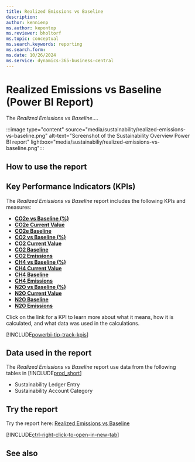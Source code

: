 ```yaml
---
title: Realized Emissions vs Baseline
description: 
author: kennienp
ms.author: kepontop
ms.reviewer: bholtorf
ms.topic: conceptual
ms.search.keywords: reporting
ms.search.form: 
ms.date: 10/26/2024
ms.service: dynamics-365-business-central
---
```


# Realized Emissions vs Baseline (Power BI Report)

The *Realized Emissions vs Baseline*....

:::image type="content" source="media/sustainability/realized-emissions-vs-baseline.png" alt-text="Screenshot of the Sustainability Overview Power BI report" lightbox="media/sustainabiliy/realized-emissions-vs-baseline.png":::


## How to use the report



## Key Performance Indicators (KPIs)

The *Realized Emissions vs Baseline* report includes the following KPIs and measures: 

- [**CO2e vs Baseline (%)**](sustainability-powerbi-kpis.md#co2e-vs-baseline-)
- [**CO2e Current Value**](sustainability-powerbi-kpis.md#co2e-current-value)
- [**CO2e Baseline**](sustainability-powerbi-kpis.md#co2e-baseline)
- [**CO2 vs Baseline (%)**](sustainability-powerbi-kpis.md#co2-vs-baseline-)
- [**CO2 Current Value**](sustainability-powerbi-kpis.md#co2-current-value)
- [**CO2 Baseline**](sustainability-powerbi-kpis.md#co2-vs-baseline-)
- [**CO2 Emissions**](sustainability-powerbi-kpis.md#co2-emissions)
- [**CH4 vs Baseline (%)**](sustainability-powerbi-kpis.md#ch4-vs-baseline-)
- [**CH4 Current Value**](sustainability-powerbi-kpis.md#ch4-current-value)
- [**CH4 Baseline**](sustainability-powerbi-kpis.md#ch4-baseline)
- [**CH4 Emissions**](sustainability-powerbi-kpis.md#ch4-emissions)
- [**N2O vs Baseline (%)**](sustainability-powerbi-kpis.md#n2o-vs-baseline-)
- [**N2O Current Value**](sustainability-powerbi-kpis.md#n2o-current-value)
- [**N2O Baseline**](sustainability-powerbi-kpis.md#n2o-baseline)
- [**N2O Emissions**](sustainability-powerbi-kpis.md#n2o-emissions)

Click on the link for a KPI to learn more about what it means, how it is calculated, and what data was used in the calculations. 

[!INCLUDE[powerbi-tip-track-kpis](includes/powerbi-tip-track-kpis.md)]


## Data used in the report

The *Realized Emissions vs Baseline* report use data from the following tables in [!INCLUDE[prod_short](includes/prod_short.md)]

- Sustainability Ledger Entry
- Sustainability Account Category

## Try the report

Try the report here: [Realized Emissions vs Baseline](https://businesscentral.dynamics.com?page=37069)

[!INCLUDE[ctrl-right-click-to-open-in-new-tab](includes/ctrl-right-click-to-open-in-new-tab.md)]

## See also